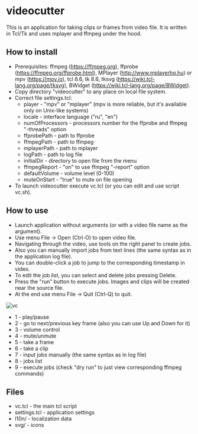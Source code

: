 # videocutter
This is an application for taking clips or frames from video file. It is written in Tcl/Tk and uses mplayer and ffmpeg under the hood.

## How to install
* Prerequisites: ffmpeg (https://ffmpeg.org), ffprobe (https://ffmpeg.org/ffprobe.html), MPlayer (http://www.mplayerhq.hu) or mpv (https://mpv.io), tcl 8.6, tk 8.6, tksvg (https://wiki.tcl-lang.org/page/tksvg), BWidget (https://wiki.tcl-lang.org/page/BWidget).
* Copy directory "videocutter" to any place on local file system.
* Correct file settings.tcl:
  * player - "mpv" or "mplayer" (mpv is more reliable, but it's available only on Unix-like systems)
  * locale - interface language ("ru", "en")
  * numOfProcessors - processors number for the ffprobe and ffmpeg "-threads" option
  * ffprobePath - path to ffprobe
  * ffmpegPath - path to ffmpeg
  * mplayerPath - path to mplayer
  * logPath - path to log file
  * initialDir - directory to open file from the menu
  * ffmpegReport - "on" to use ffmpeg "-report" option
  * defaultVolume - volume level (0-100)
  * muteOnStart - "true" to mute on file opening
* To launch videocutter execute vc.tcl (or you can edit and use script vc.sh).

## How to use
* Launch application without arguments (or with a video file name as the argument).
* Use menu File -> Open (Ctrl-O) to open video file.
* Navigating through the video, use tools on the right panel to create jobs.
* Also you can manually import jobs from text lines (the same syntax as in the application log file).
* You can double-click a job to jump to the corresponding timestamp in video.
* To edit the job list, you can select and delete jobs pressing Delete.
* Press the "run" button to execute jobs. Images and clips will be created near the source file.
* At the end use menu File -> Quit (Ctrl-Q) to quit.

![vc](https://user-images.githubusercontent.com/764089/226156443-a2a9e73f-037d-43c0-a8af-b0a20a6fcc2f.png)
* 1 - play/pause
* 2 - go to next/previous key frame (also you can use Up and Down for it)
* 3 - volume control
* 4 - mute/unmute
* 5 - take a frame
* 6 - take a clip
* 7 - input jobs manually (the same syntax as in log file)
* 8 - jobs list
* 9 - execute jobs (check "dry run" to just view corresponding ffmpeg commands)

## Files
* vc.tcl - the main tcl script
* settings.tcl - application settings
* l10n/ - localization data
* svg/ - icons
